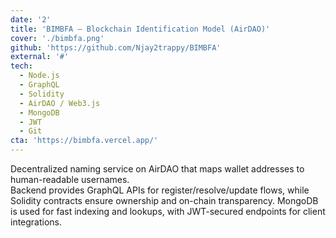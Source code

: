 ```yaml
---
date: '2'
title: 'BIMBFA – Blockchain Identification Model (AirDAO)'
cover: './bimbfa.png'
github: 'https://github.com/Njay2trappy/BIMBFA'
external: '#'
tech:
  - Node.js
  - GraphQL
  - Solidity
  - AirDAO / Web3.js
  - MongoDB
  - JWT
  - Git
cta: 'https://bimbfa.vercel.app/'
---
```


Decentralized naming service on AirDAO that maps wallet addresses to human-readable usernames. <br>
Backend provides GraphQL APIs for register/resolve/update flows, while Solidity contracts ensure ownership and on-chain transparency. MongoDB is used for fast indexing and lookups, with JWT-secured endpoints for client integrations.

